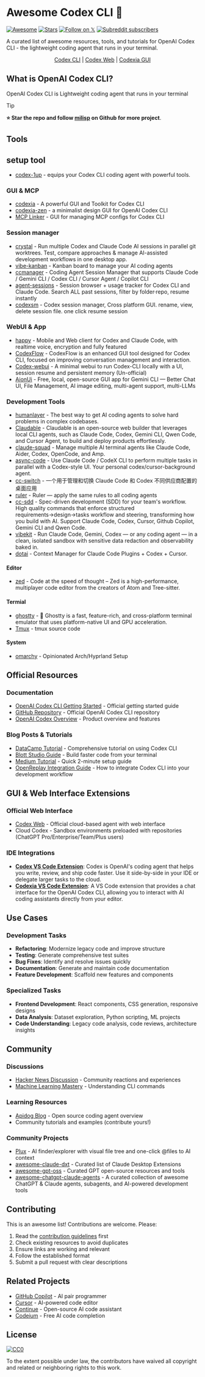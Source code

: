 # Awesome Codex CLI 🚀

[![Awesome](https://awesome.re/badge.svg)](https://awesome.re)
[![Stars](https://img.shields.io/github/stars/milisp/awesome-codex-cli?style=social)](https://github.com/milisp/awesome-codex-cli/stargazers)
[![Follow on 𝕏](https://img.shields.io/badge/𝕏-@lisp__mi-1c9bf0)](http://x.com/intent/follow?screen_name=lisp_mi)
[![Subreddit subscribers](https://img.shields.io/reddit/subreddit-subscribers/codex?style=flat&logo=reddit&label=subreddit)](https://www.reddit.com/r/codex/)

A curated list of awesome resources, tools, and tutorials for OpenAI Codex CLI - the lightweight coding agent that runs in your terminal.

<div align="center">

  [Codex CLI](https://github.com/openai/codex) |
  [Codex Web](https://chatgpt.com/codex) |
  [Codexia GUI](https://github.com/milisp/codexia)
</div>

## What is OpenAI Codex CLI?

OpenAI Codex CLI is Lightweight coding agent that runs in your terminal

> [!TIP]
> **⭐ Star the repo and follow [milisp](https://github.com/milisp) on Github for more project**.

## Tools

## setup tool
- [codex-1up](https://github.com/regenrek/codex-1up) - equips your Codex CLI coding agent with powerful tools.

### GUI & MCP
- [codexia](https://github.com/milisp/codexia) - A powerful GUI and Toolkit for Codex CLI
- [codexia-zen](https://github.com/milisp/codexia-zen) - a minimalist design GUI for OpenAI Codex CLI
- [MCP Linker](https://github.com/milisp/mcp-linker) - GUI for managing MCP configs for Codex CLI

### Session manager
- [crystal](https://github.com/stravu/crystal) - Run multiple Codex and Claude Code AI sessions in parallel git worktrees. Test, compare approaches & manage AI-assisted development workflows in one desktop app.
- [vibe-kanban](https://github.com/BloopAI/vibe-kanban) - Kanban board to manage your AI coding agents
- [ccmanager](https://github.com/kbwo/ccmanager) - Coding Agent Session Manager that supports Claude Code / Gemini CLI / Codex CLI / Cursor Agent / Copilot CLI
- [agent-sessions](https://github.com/jazzyalex/agent-sessions) - Session browser + usage tracker for Codex CLI and Claude Code. Search ALL past sessions, filter by folder·repo, resume instantly
- [codexsm](https://github.com/milisp/codexsm) - Codex session manager, Cross platform GUI. rename, view, delete session file. one click resume session

### WebUI & App
- [happy](https://github.com/slopus/happy) - Mobile and Web client for Codex and Claude Code, with realtime voice, encryption and fully featured
- [CodexFlow](https://github.com/lulu-sk/CodexFlow) - CodexFlow is an enhanced GUI tool designed for Codex CLI, focused on improving conversation management and interaction.
- [Codex-webui](https://github.com/harryneopotter/Codex-webui) - A minimal webui to run Codex-CLI locally with a UI, session resume and persistent memory (Un-official)
- [AionUi](https://github.com/iOfficeAI/AionUi) - Free, local, open-source GUI app for Gemini CLI — Better Chat UI, File Management, AI image editing, multi-agent support, multi-LLMs

### Development Tools
- [humanlayer](https://github.com/humanlayer/humanlayer) - The best way to get AI coding agents to solve hard problems in complex codebases.
- [Claudable](https://github.com/opactorai/Claudable) - Claudable is an open-source web builder that leverages local CLI agents, such as Claude Code, Codex, Gemini CLI, Qwen Code, and Cursor Agent, to build and deploy products effortlessly.
- [claude-squad](https://github.com/smtg-ai/claude-squad) - Manage multiple AI terminal agents like Claude Code, Aider, Codex, OpenCode, and Amp.
- [async-code](https://github.com/ObservedObserver/async-code) - Use Claude Code / CodeX CLI to perform multiple tasks in parallel with a Codex-style UI. Your personal codex/cursor-background agent. 
- [cc-switch](https://github.com/farion1231/cc-switch) - 一个用于管理和切换 Claude Code 和 Codex 不同供应商配置的桌面应用
- [ruler](https://github.com/intellectronica/ruler) - Ruler — apply the same rules to all coding agents
- [cc-sdd](https://github.com/gotalab/cc-sdd) - Spec-driven development (SDD) for your team's workflow. High quality commands that enforce structured requirements→design→tasks workflow and steering, transforming how you build with AI. Support Claude Code, Codex, Cursor, Github Copilot, Gemini CLI and Qwen Code.
- [vibekit](https://github.com/superagent-ai/vibekit) - Run Claude Code, Gemini, Codex — or any coding agent — in a clean, isolated sandbox with sensitive data redaction and observability baked in.
- [dotai](https://github.com/udecode/dotai) - Context Manager for Claude Code Plugins + Codex + Cursor.

#### Editor
- [zed](https://github.com/zed-industries/zed) - Code at the speed of thought – Zed is a high-performance, multiplayer code editor from the creators of Atom and Tree-sitter.

#### Termial
- [ghostty](https://github.com/ghostty-org/ghostty) - 👻 Ghostty is a fast, feature-rich, and cross-platform terminal emulator that uses platform-native UI and GPU acceleration.
- [Tmux](https://github.com/tmux/tmux) - tmux source code

#### System
- [omarchy](https://github.com/basecamp/omarchy) - Opinionated Arch/Hyprland Setup
 
## Official Resources

### Documentation
- [OpenAI Codex CLI Getting Started](https://help.openai.com/en/articles/11096431-openai-codex-cli-getting-started) - Official getting started guide
- [GitHub Repository](https://github.com/openai/codex) - Official OpenAI Codex CLI repository
- [OpenAI Codex Overview](https://openai.com/codex/) - Product overview and features

### Blog Posts & Tutorials
- [DataCamp Tutorial](https://www.datacamp.com/tutorial/open-ai-codex-cli-tutorial) - Comprehensive tutorial on using Codex CLI
- [Blott Studio Guide](https://www.blott.studio/blog/post/openai-codex-cli-build-faster-code-right-from-your-terminal) - Build faster code from your terminal
- [Medium Tutorial](https://medium.com/ai-software-engineer/how-to-install-and-use-openai-codex-cli-in-2-minutes-29e9fdd0e8c5) - Quick 2-minute setup guide
- [OpenReplay Integration Guide](https://blog.openreplay.com/integrate-openais-codex-cli-tool-development-workflow/) - How to integrate Codex CLI into your development workflow

## GUI & Web Interface Extensions

### Official Web Interface
- [Codex Web](https://chatgpt.com/codex) - Official cloud-based agent with web interface
- Cloud Codex - Sandbox environments preloaded with repositories (ChatGPT Pro/Enterprise/Team/Plus users)

### IDE Integrations
- **[Codex VS Code Extension](https://marketplace.visualstudio.com/items?itemName=openai.chatgpt)**: Codex is OpenAI's coding agent that helps you write, review, and ship code faster. Use it side-by-side in your IDE or delegate larger tasks to the cloud.
- **[Codexia VS Code Extension](https://github.com/milisp/codexia-vscode)**: A VS Code extension that provides a chat interface for the OpenAI Codex CLI, allowing you to interact with AI coding assistants directly from your editor.

## Use Cases

### Development Tasks
- **Refactoring**: Modernize legacy code and improve structure
- **Testing**: Generate comprehensive test suites
- **Bug Fixes**: Identify and resolve issues quickly
- **Documentation**: Generate and maintain code documentation
- **Feature Development**: Scaffold new features and components

### Specialized Tasks
- **Frontend Development**: React components, CSS generation, responsive designs
- **Data Analysis**: Dataset exploration, Python scripting, ML projects
- **Code Understanding**: Legacy code analysis, code reviews, architecture insights

## Community

### Discussions
- [Hacker News Discussion](https://news.ycombinator.com/item?id=43708025) - Community reactions and experiences
- [Machine Learning Mastery](https://machinelearningmastery.com/understanding-openai-codex-cli-commands/) - Understanding CLI commands

### Learning Resources
- [Apidog Blog](https://apidog.com/blog/openai-codex-cli/) - Open source coding agent overview
- Community tutorials and examples (contribute yours!)

### Community Projects
- [Plux](https://github.com/milisp/plux) - AI finder/explorer with visual file tree and one-click @files to AI context
- [awesome-claude-dxt](https://github.com/milisp/awesome-claude-dxt) - Curated list of Claude Desktop Extensions
- [awesome-gpt-oss](https://github.com/milisp/awesome-gpt-oss) - Curated GPT open-source resources and tools
- [awesome-chatgpt-claude-agents](https://github.com/milisp/awesome-chatgpt-claude-agents) - A curated collection of awesome ChatGPT & Claude agents, subagents, and AI-powered development tools

## Contributing

This is an awesome list! Contributions are welcome. Please:

1. Read the [contribution guidelines](contributing.md) first
2. Check existing resources to avoid duplicates
3. Ensure links are working and relevant
4. Follow the established format
5. Submit a pull request with clear descriptions

## Related Projects

- [GitHub Copilot](https://github.com/features/copilot) - AI pair programmer
- [Cursor](https://cursor.sh/) - AI-powered code editor
- [Continue](https://continue.dev/) - Open-source AI code assistant
- [Codeium](https://codeium.com/) - Free AI code completion

## License

[![CC0](https://mirrors.creativecommons.org/presskit/buttons/88x31/svg/cc-zero.svg)](https://creativecommons.org/publicdomain/zero/1.0/)

To the extent possible under law, the contributors have waived all copyright and related or neighboring rights to this work.